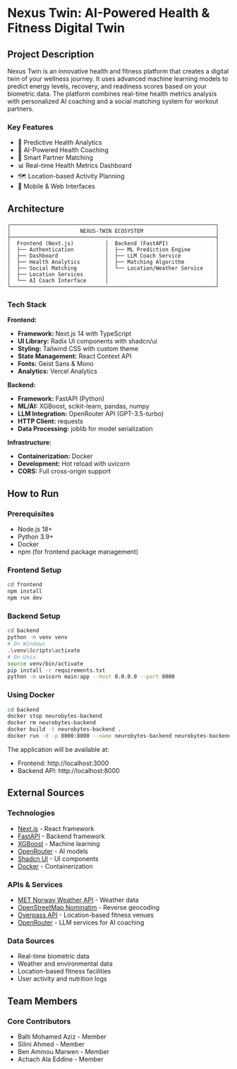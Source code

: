 # Nexus Twin: AI-Powered Health & Fitness Digital Twin

## Project Description
Nexus Twin is an innovative health and fitness platform that creates a digital twin of your wellness journey. It uses advanced machine learning models to predict energy levels, recovery, and readiness scores based on your biometric data. The platform combines real-time health metrics analysis with personalized AI coaching and a social matching system for workout partners.

### Key Features
- 🔮 Predictive Health Analytics
- 🤖 AI-Powered Health Coaching
- 🤝 Smart Partner Matching
- 📊 Real-time Health Metrics Dashboard
- 🗺️ Location-based Activity Planning
- 📱 Mobile & Web Interfaces

## Architecture
```
┌─────────────────────────────────────────────────────────────────┐
│                      NEXUS-TWIN ECOSYSTEM                       │
├─────────────────────────────────────────────────────────────────┤
│  Frontend (Next.js)          │  Backend (FastAPI)               │
│  ├── Authentication          │  ├── ML Prediction Engine        │
│  ├── Dashboard               │  ├── LLM Coach Service           │
│  ├── Health Analytics        │  ├── Matching Algorithm          │
│  ├── Social Matching         │  └── Location/Weather Service    │
│  ├── Location Services       │                                  │
│  └── AI Coach Interface      │                                  │
└─────────────────────────────────────────────────────────────────┘
```

### Tech Stack
**Frontend:**
- **Framework:** Next.js 14 with TypeScript
- **UI Library:** Radix UI components with shadcn/ui
- **Styling:** Tailwind CSS with custom theme
- **State Management:** React Context API
- **Fonts:** Geist Sans & Mono
- **Analytics:** Vercel Analytics

**Backend:**
- **Framework:** FastAPI (Python)
- **ML/AI:** XGBoost, scikit-learn, pandas, numpy
- **LLM Integration:** OpenRouter API (GPT-3.5-turbo)
- **HTTP Client:** requests
- **Data Processing:** joblib for model serialization

**Infrastructure:**
- **Containerization:** Docker
- **Development:** Hot reload with uvicorn
- **CORS:** Full cross-origin support


## How to Run

### Prerequisites
- Node.js 18+
- Python 3.9+
- Docker
- npm (for frontend package management)

### Frontend Setup
```bash
cd frontend
npm install
npm run dev
```

### Backend Setup
```bash
cd backend
python -m venv venv
# On Windows
.\venv\Scripts\activate
# On Unix
source venv/bin/activate
pip install -r requirements.txt
python -m uvicorn main:app --host 0.0.0.0 --port 8000
```

### Using Docker
```bash
cd backend
docker stop neurobytes-backend
docker rm neurobytes-backend
docker build -t neurobytes-backend .
docker run -d -p 8000:8000 --name neurobytes-backend neurobytes-backend
```

The application will be available at:
- Frontend: http://localhost:3000
- Backend API: http://localhost:8000

## External Sources

### Technologies
- [Next.js](https://nextjs.org/) - React framework
- [FastAPI](https://fastapi.tiangolo.com/) - Backend framework
- [XGBoost](https://xgboost.readthedocs.io/) - Machine learning
- [OpenRouter](https://openrouter.ai/) - AI models
- [Shadcn UI](https://ui.shadcn.com/) - UI components
- [Docker](https://www.docker.com/) - Containerization

### APIs & Services
- [MET Norway Weather API](https://api.met.no/) - Weather data
- [OpenStreetMap Nominatim](https://nominatim.openstreetmap.org/) - Reverse geocoding
- [Overpass API](https://overpass-api.de/) - Location-based fitness venues
- [OpenRouter](https://openrouter.ai/) - LLM services for AI coaching

### Data Sources
- Real-time biometric data
- Weather and environmental data
- Location-based fitness facilities
- User activity and nutrition logs

## Team Members

### Core Contributors
- Balti Mohamed Aziz - Member
- Silini Ahmed - Member
- Ben Ammou Marwen - Member
- Achach Ala Eddine - Member
